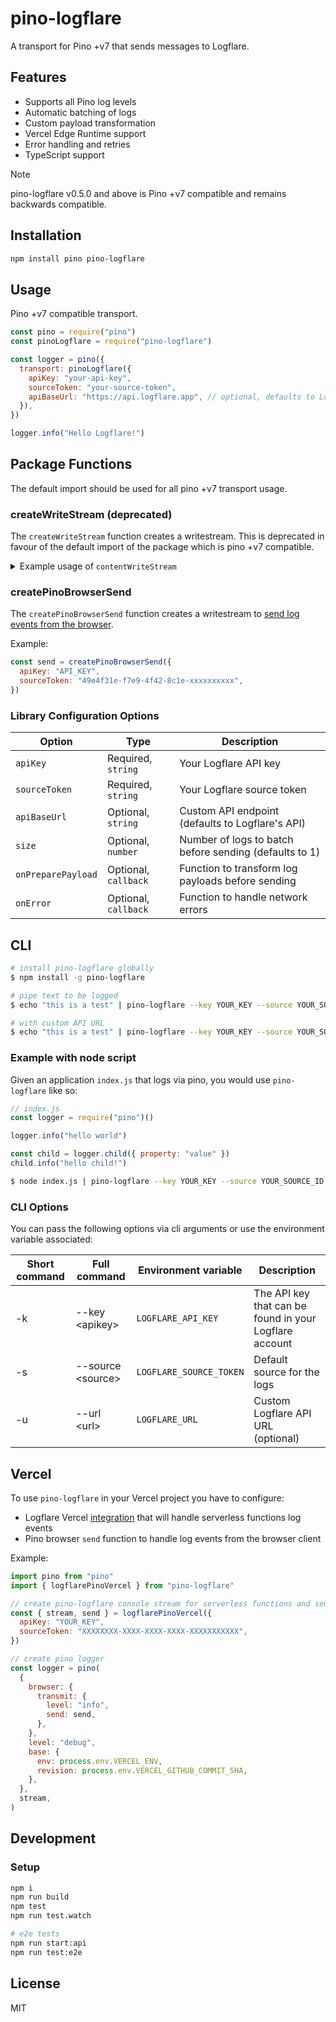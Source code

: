 # pino-logflare

A transport for Pino +v7 that sends messages to Logflare.

## Features

- Supports all Pino log levels
- Automatic batching of logs
- Custom payload transformation
- Vercel Edge Runtime support
- Error handling and retries
- TypeScript support

> [!NOTE]  
> pino-logflare v0.5.0 and above is Pino +v7 compatible and remains backwards compatible.

## Installation

```bash
npm install pino pino-logflare
```

## Usage

Pino +v7 compatible transport.

```javascript
const pino = require("pino")
const pinoLogflare = require("pino-logflare")

const logger = pino({
  transport: pinoLogflare({
    apiKey: "your-api-key",
    sourceToken: "your-source-token",
    apiBaseUrl: "https://api.logflare.app", // optional, defaults to Logflare's API
  }),
})

logger.info("Hello Logflare!")
```

## Package Functions

The default import should be used for all pino +v7 transport usage.

### createWriteStream (deprecated)

The `createWriteStream` function creates a writestream. This is deprecated in favour of the default import of the package which is pino +v7 compatible.

<details>
<summary>Example usage of <code>contentWriteStream</code></summary>
Example:

```js
const writeStream = createWriteStream({
  apiKey: "API_KEY",
  sourceToken: "49e4f31e-f7e9-4f42-8c1e-xxxxxxxxxx",
})
```

To handle ingestion errors, add in the following option:

```js
const writeStream = createWriteStream({
  apiKey: "API_KEY",
  sourceToken: "49e4f31e-f7e9-4f42-8c1e-xxxxxxxxxx"
  // optional callback, callback be invoked on each error raised
  onError: (payload, err)=> {
    // do something with the ingestion payload that would have been sent to Logflare.
  }
});
```

To customize the payload, use the the `onPreparePayload` option:

```js
import { defaultPreparePayload } from "pino-logflare"

const writeStream = createWriteStream({
  ...,
  // optional callback, by default, the received object will be nested under the `metadata` key
  onPreparePayload: (payload, meta)=> {
    // the `meta` arg contains cleaned information of raw payload
    // You can add in top-level keys via this callback, or completely disable `metadata` key nesting by passing the payload as is, as shown below.
    const item = defaultPreparePayload(payload, meta)
    item["my_custom_key"] = "some value'
    return item
  }
});
```

</details>

### createPinoBrowserSend

The `createPinoBrowserSend` function creates a writestream to [send log events from the browser](https://getpino.io/#/docs/browser?id=transmit-object).

Example:

```js
const send = createPinoBrowserSend({
  apiKey: "API_KEY",
  sourceToken: "49e4f31e-f7e9-4f42-8c1e-xxxxxxxxxx",
})
```

### Library Configuration Options

| Option             | Type                 | Description                                            |
| ------------------ | -------------------- | ------------------------------------------------------ |
| `apiKey`           | Required, `string`   | Your Logflare API key                                  |
| `sourceToken`      | Required, `string`   | Your Logflare source token                             |
| `apiBaseUrl`       | Optional, `string`   | Custom API endpoint (defaults to Logflare's API)       |
| `size`             | Optional, `number`   | Number of logs to batch before sending (defaults to 1) |
| `onPreparePayload` | Optional, `callback` | Function to transform log payloads before sending      |
| `onError`          | Optional, `callback` | Function to handle network errors                      |

## CLI

```bash
# install pino-logflare globally
$ npm install -g pino-logflare

# pipe text to be logged
$ echo "this is a test" | pino-logflare --key YOUR_KEY --source YOUR_SOURCE_ID

# with custom API URL
$ echo "this is a test" | pino-logflare --key YOUR_KEY --source YOUR_SOURCE_ID --url https://custom.logflare.app
```

### Example with node script

Given an application `index.js` that logs via pino, you would use `pino-logflare` like so:

```javascript
// index.js
const logger = require("pino")()

logger.info("hello world")

const child = logger.child({ property: "value" })
child.info("hello child!")
```

```bash
$ node index.js | pino-logflare --key YOUR_KEY --source YOUR_SOURCE_ID
```

### CLI Options

You can pass the following options via cli arguments or use the environment variable associated:

| Short command | Full command            | Environment variable    | Description                                            |
| ------------- | ----------------------- | ----------------------- | ------------------------------------------------------ |
| -k            | --key &lt;apikey&gt;    | `LOGFLARE_API_KEY`      | The API key that can be found in your Logflare account |
| -s            | --source &lt;source&gt; | `LOGFLARE_SOURCE_TOKEN` | Default source for the logs                            |
| -u            | --url &lt;url&gt;       | `LOGFLARE_URL`          | Custom Logflare API URL (optional)                     |

## Vercel

To use `pino-logflare` in your Vercel project you have to configure:

- Logflare Vercel [integration](https://vercel.com/integrations/logflare) that will handle serverless functions log events
- Pino browser `send` function to handle log events from the browser client

Example:

```js
import pino from "pino"
import { logflarePinoVercel } from "pino-logflare"

// create pino-logflare console stream for serverless functions and send function for browser logs
const { stream, send } = logflarePinoVercel({
  apiKey: "YOUR_KEY",
  sourceToken: "XXXXXXXX-XXXX-XXXX-XXXX-XXXXXXXXXXX",
})

// create pino logger
const logger = pino(
  {
    browser: {
      transmit: {
        level: "info",
        send: send,
      },
    },
    level: "debug",
    base: {
      env: process.env.VERCEL_ENV,
      revision: process.env.VERCEL_GITHUB_COMMIT_SHA,
    },
  },
  stream,
)
```

## Development

### Setup

```bash
npm i
npm run build
npm test
npm run test.watch

# e2e tests
npm run start:api
npm run test:e2e
```

## License

MIT

[pino]: https://www.npmjs.com/package/pino
[logflare]: https://logflare.app/
